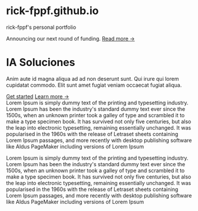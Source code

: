 # rick-fppf.github.io
rick-fppf's personal portfolio
<div class="px-6 lg:px-8 mx-auto bg-black w-full mb-4">
	<div class="mx-auto max-w-2xl py-32 sm:py-48 lg:py-56 ">
		<div class="hidden sm:mb-8 sm:flex sm:justify-center">
			<div class="relative rounded-full py-1 px-3 text-sm leading-6 text-gray-600 ring-1 ring-gray-900/10 hover:ring-gray-900/20">
				Announcing our next round of funding. <a href="#" class="font-semibold text-indigo-600"><span class="absolute inset-0" aria-hidden="true"></span>Read more <span aria-hidden="true">&rarr;</span></a>
			</div>
		</div>
		<div class="text-center text-white ">
			<h1 class="text-4xl font-bold tracking-tight sm:text-6xl">IA Soluciones</h1>
			<p class="mt-6 text-lg leading-8 ">Anim aute id magna aliqua ad ad non deserunt sunt. Qui irure qui lorem cupidatat commodo. Elit sunt amet fugiat veniam occaecat fugiat aliqua.</p>
			<div class="mt-10 flex items-center justify-center gap-x-6">
				<a href="#" class="rounded-md bg-indigo-600 px-3.5 py-1.5 text-base font-semibold leading-7 text-white shadow-sm hover:bg-indigo-500 focus-visible:outline focus-visible:outline-2 focus-visible:outline-offset-2 focus-visible:outline-indigo-600">Get started</a>
				<a href="#" class="text-base font-semibold leading-7 ">Learn more <span aria-hidden="true">→</span></a>
			</div>
		</div>
	</div>
</div>

<div class="px-6 lg:px-8 mx-auto w-full mb-4">
	<div class="mx-auto max-w-5xl py-12 grid grid-cols-2 gap-x-8 gap-y-8">
		<div class="col-span-1">
			<img src="https://iea.imgix.net/baf1e3a9-a015-4917-8206-021234e74453/matthew-hamilton-Ru3Ap8TNcsk-unsplash.jpg?auto=compress%2Cformat&fit=min&q=80&rect=1710%2C0%2C3648%2C3648" alt="">
		</div>
		<div class="col-span-1>
			<p class="text-black">Lorem Ipsum is simply dummy text of the printing and typesetting industry. Lorem Ipsum has been the industry's standard dummy text ever since the 1500s, when an unknown printer took a galley of type and scrambled it to make a type specimen book. It has survived not only five centuries, but also the leap into electronic typesetting, remaining essentially unchanged. It was popularised in the 1960s with the release of Letraset sheets containing Lorem Ipsum passages, and more recently with desktop publishing software like Aldus PageMaker including versions of Lorem Ipsum</p>
		</div>
		<div class="col-span-1">
			<p class="text-black">Lorem Ipsum is simply dummy text of the printing and typesetting industry. Lorem Ipsum has been the industry's standard dummy text ever since the 1500s, when an unknown printer took a galley of type and scrambled it to make a type specimen book. It has survived not only five centuries, but also the leap into electronic typesetting, remaining essentially unchanged. It was popularised in the 1960s with the release of Letraset sheets containing Lorem Ipsum passages, and more recently with desktop publishing software like Aldus PageMaker including versions of Lorem Ipsum</p>
		</div>
		<div class="col-span-1">
			<img src="https://iea.imgix.net/baf1e3a9-a015-4917-8206-021234e74453/matthew-hamilton-Ru3Ap8TNcsk-unsplash.jpg?auto=compress%2Cformat&fit=min&q=80&rect=1710%2C0%2C3648%2C3648" alt="">
		</div>
	</div>
</div>
<div class="px-6 lg:px-8 mx-auto w-full mb-4">
	<div class="mx-auto max-w-5xl py-12 grid grid-cols-2 gap-x-8 gap-y-8">
	</div>
</div>
